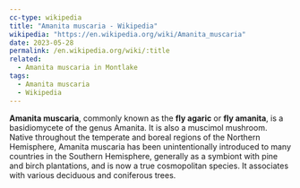 ```yaml
---
cc-type: wikipedia
title: "Amanita muscaria - Wikipedia"
wikipedia: "https://en.wikipedia.org/wiki/Amanita_muscaria"
date: 2023-05-28
permalink: /en.wikipedia.org/wiki/:title
related:
  - Amanita muscaria in Montlake
tags:
  - Amanita muscaria
  - Wikipedia
---
```

**Amanita muscaria**, commonly known as the **fly agaric** or **fly amanita**, is a basidiomycete of the genus Amanita. It is also a muscimol mushroom. Native throughout the temperate and boreal regions of the Northern Hemisphere, Amanita muscaria has been unintentionally introduced to many countries in the Southern Hemisphere, generally as a symbiont with pine and birch plantations, and is now a true cosmopolitan species. It associates with various deciduous and coniferous trees.